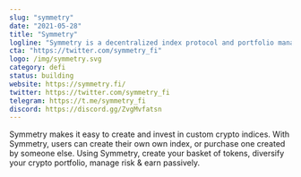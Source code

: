 ```yaml
---
slug: "symmetry"
date: "2021-05-28"
title: "Symmetry"
logline: "Symmetry is a decentralized index protocol and portfolio management platform."
cta: "https://twitter.com/symmetry_fi"
logo: /img/symmetry.svg
category: defi
status: building
website: https://symmetry.fi/
twitter: https://twitter.com/symmetry_fi
telegram: https://t.me/symmetry_fi
discord: https://discord.gg/ZvgMvfatsn
---
```


Symmetry makes it easy to create and invest in custom crypto indices. With Symmetry, users can create their own own index, or purchase one created by someone else. Using Symmetry, create your basket of tokens, diversify your crypto portfolio, manage risk & earn passively.

